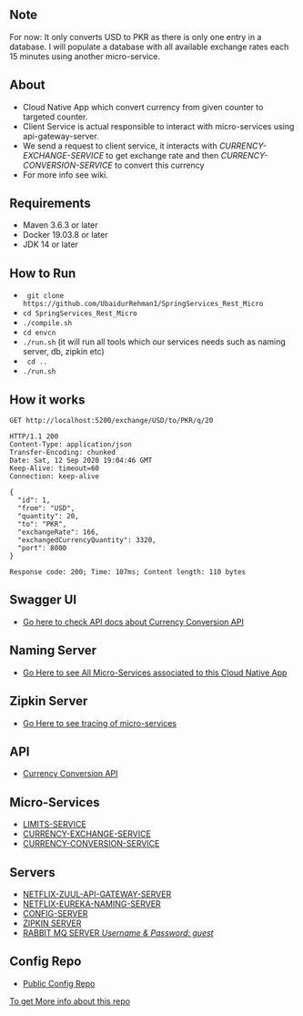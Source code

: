 Note
---
For now: It only converts USD to PKR as there is only one entry in a database.
I will populate a database with all available exchange rates each 15 minutes using another micro-service.

About
----
- Cloud Native App which convert currency from given counter to targeted counter. 
- Client Service is actual responsible to interact with micro-services using api-gateway-server. 
- We send a request to client service, it interacts with *CURRENCY-EXCHANGE-SERVICE* to get exchange rate and then *CURRENCY-CONVERSION-SERVICE* to convert this currency
- For more info see wiki.

Requirements
-----------
- Maven 3.6.3 or later
- Docker 19.03.8 or later
- JDK 14 or later

How to Run
----------
-   ``` git clone https://github.com/UbaidurRehman1/SpringServices_Rest_Micro```
-   ``` cd SpringServices_Rest_Micro ```
-   ```./compile.sh```
-   ```cd envcn```
-   ```./run.sh``` (it will run all tools which our services needs such as naming server, db, zipkin etc)
-   ``` cd ..``` 
-   ``` ./run.sh ``` 

How it works
------------
```
GET http://localhost:5200/exchange/USD/to/PKR/q/20

HTTP/1.1 200 
Content-Type: application/json
Transfer-Encoding: chunked
Date: Sat, 12 Sep 2020 19:04:46 GMT
Keep-Alive: timeout=60
Connection: keep-alive

{
  "id": 1,
  "from": "USD",
  "quantity": 20,
  "to": "PKR",
  "exchangeRate": 166,
  "exchangedCurrencyQuantity": 3320,
  "port": 8000
}

Response code: 200; Time: 107ms; Content length: 110 bytes
```

Swagger UI
----------
- [Go here to check API docs about Currency Conversion API](http://localhost:5200/swagger-ui.html#/exchange-controller)

Naming Server
-------------
- [Go Here to see All Micro-Services associated to this Cloud Native App](http://localhost:8761)

Zipkin Server
------------
- [Go Here to see tracing of micro-services](http://localhost:9411/zipkin/)

API
---
-   [Currency Conversion API](http://localhost:5200/actuator/health)

Micro-Services
--------------
-   [LIMITS-SERVICE](http://localhost:8666/actuator/health)
-   [CURRENCY-EXCHANGE-SERVICE](http://localhost:8000/actuator/health)
-   [CURRENCY-CONVERSION-SERVICE](http://localhost:8100/actuator/health)

Servers
-------
-   [NETFLIX-ZUUL-API-GATEWAY-SERVER](http://localhost:8755/actuator/health)
-   [NETFLIX-EUREKA-NAMING-SERVER](http://localhost:8761/)
-   [CONFIG-SERVER](http://localhost:8888/actuator/health)
-   [ZIPKIN SERVER](http://localhost:9411/zipkin/)
-   [RABBIT MQ SERVER *Username & Password: guest*](http://localhost:15672/)

Config Repo
-----------
- [Public Config Repo](https://github.com/UbaidurRehman1/public-repo)

[To get More info about this repo](./moreinfo.md)
